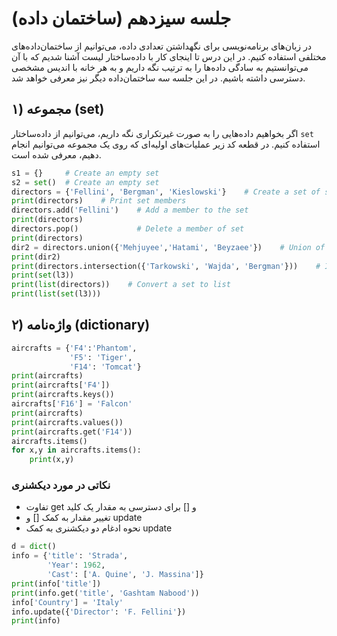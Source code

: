 # جلسه سیزدهم (ساختمان داده)

در زبان‌های برنامه‌نویسی برای نگهداشتن تعدادی داده، می‌توانیم از ساختمان‌داده‌های مختلفی استفاده کنیم. در این درس تا اینجای کار با داده‌ساختار لیست آشنا شدیم که با آن می‌توانستیم به سادگی داده‌ها را به ترتیب نگه داریم و به هر خانه با اندیس مشخصی دسترسی داشته باشیم. در این جلسه سه ساختمان‌داده دیگر نیز معرفی خواهد شد.

## ۱) مجموعه (set)
اگر بخواهیم داده‌هایی را به صورت غیرتکراری نگه داریم، می‌توانیم از داده‌ساختار `set` استفاده کنیم. در قطعه کد زیر عملیات‌های اولیه‌ای که روی یک مجموعه می‌توانیم انجام دهیم، معرفی شده است.
```python
s1 = {}     # Create an empty set
s2 = set()  # Create an empty set
directors = {'Fellini', 'Bergman', 'Kieslowski'}    # Create a set of strings
print(directors)    # Print set members
directors.add('Fellini')    # Add a member to the set
print(directors)
directors.pop()             # Delete a member of set
print(directors)
dir2 = directors.union({'Mehjuyee','Hatami', 'Beyzaee'})    # Union of two sets
print(dir2)
print(directors.intersection({'Tarkowski', 'Wajda', 'Bergman'}))    # Intersection of two sets
print(set(l3))
print(list(directors))    # Convert a set to list
print(list(set(l3)))
```

## ۲) واژه‌نامه (dictionary)
```python
aircrafts = {'F4':'Phantom',
             'F5': 'Tiger',
             'F14': 'Tomcat'}
print(aircrafts)
print(aircrafts['F4'])
print(aircrafts.keys())
aircrafts['F16'] = 'Falcon'
print(aircrafts)
print(aircrafts.values())
print(aircrafts.get('F14'))
aircrafts.items()
for x,y in aircrafts.items():
    print(x,y)
```
### نکاتی در مورد دیکشنری

- تفاوت get و [] برای دسترسی به مقدار یک کلید
- تغییر مقدار به کمک [] و update
- نحوه ادغام دو دیکشنری به کمک update

```python
d = dict()
info = {'title': 'Strada',
        'Year': 1962,
        'Cast': ['A. Quine', 'J. Massina']}
print(info['title'])
print(info.get('title', 'Gashtam Nabood'))
info['Country'] = 'Italy'
info.update({'Director': 'F. Fellini'})
print(info)
```
